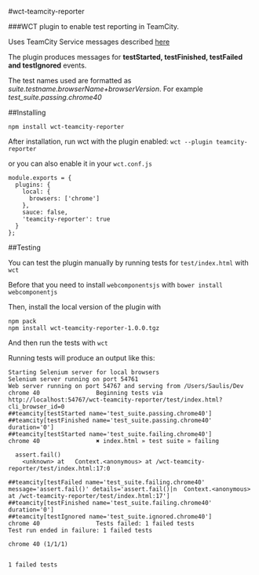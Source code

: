 #wct-teamcity-reporter

###WCT plugin to enable test reporting in TeamCity.

Uses TeamCity Service messages described [here](https://confluence.jetbrains.com/display/TCD8/Build+Script+Interaction+with+TeamCity#BuildScriptInteractionwithTeamCity-ReportingTests)

The plugin produces messages for __testStarted, testFinished, testFailed and testIgnored__ events.

The test names used are formatted as _suite.testname.browserName+browserVersion_.
For example _test_suite.passing.chrome40_

##Installing


```npm install wct-teamcity-reporter ```

After installation, run wct with the plugin enabled: ```wct --plugin teamcity-reporter```

or you can also enable it in your ```wct.conf.js```

```
module.exports = {
  plugins: {
    local: {
      browsers: ['chrome']
    },
    sauce: false,
    'teamcity-reporter': true
  }
};
```

##Testing

You can test the plugin manually by running tests for ```test/index.html``` with ```wct```

Before that you need to install ```webcomponentsjs``` with ```bower install webcomponentjs```

Then, install the local version of the plugin with
```
npm pack
npm install wct-teamcity-reporter-1.0.0.tgz
```

And then run the tests with ```wct```

Running tests will produce an output like this:
```
Starting Selenium server for local browsers
Selenium server running on port 54761
Web server running on port 54767 and serving from /Users/Saulis/Dev
chrome 40                Beginning tests via http://localhost:54767/wct-teamcity-reporter/test/index.html?cli_browser_id=0
##teamcity[testStarted name='test_suite.passing.chrome40']
##teamcity[testFinished name='test_suite.passing.chrome40' duration='0']
##teamcity[testStarted name='test_suite.failing.chrome40']
chrome 40                ✖ index.html » test suite » failing

  assert.fail()
    <unknown> at   Context.<anonymous> at /wct-teamcity-reporter/test/index.html:17:0

##teamcity[testFailed name='test_suite.failing.chrome40' message='assert.fail()' details='assert.fail()|n  Context.<anonymous> at /wct-teamcity-reporter/test/index.html:17']
##teamcity[testFinished name='test_suite.failing.chrome40' duration='0']
##teamcity[testIgnored name='test_suite.ignored.chrome40']
chrome 40                Tests failed: 1 failed tests
Test run ended in failure: 1 failed tests

chrome 40 (1/1/1)


1 failed tests
```

